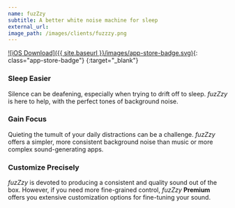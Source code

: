 ```yaml
---
name: fuzZzy
subtitle: A better white noise machine for sleep
external_url:
image_path: /images/clients/fuzzzy.png
---
```


[![iOS Download]({{ site.baseurl }}/images/app-store-badge.svg)](https://itunes.apple.com/us/app/fuzzzy-white-noise-for-sleep/id1336284372?ls=1&mt=8){: class="app-store-badge"}
{:target="_blank"}

### Sleep Easier

Silence can be deafening, especially when trying to drift off to sleep. *fuzZzy* is here to help, with the perfect tones of background noise.

### Gain Focus

Quieting the tumult of your daily distractions can be a challenge. *fuzZzy* offers a simpler, more consistent background noise than music or more complex sound-generating apps.

### Customize Precisely

*fuzZzy* is devoted to producing a consistent and quality sound out of the box. However, if you need more fine-grained control, *fuzZzy* **Premium** offers you extensive customization options for fine-tuning your sound.

